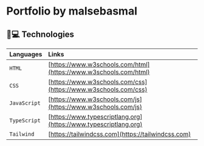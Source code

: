 # Portfolio by malsebasmal

## 🚀💻 Technologies

| Languages                   | Links                                           |
| :------------------------ | :----------------------------------------------- |
| `HTML`             | [https://www.w3schools.com/html](https://www.w3schools.com/html)                            |
| `CSS`             | [https://www.w3schools.com/css](https://www.w3schools.com/css)      |
| `JavaScript`           | [https://www.w3schools.com/js](https://www.w3schools.com/js)          |
| `TypeScript`         | [https://www.typescriptlang.org](https://www.typescriptlang.org)     |
| `Tailwind`       | [https://tailwindcss.com](https://tailwindcss.com) |
